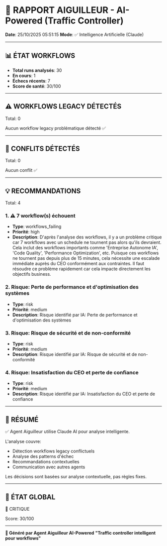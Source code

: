 # 🚦 RAPPORT AIGUILLEUR - AI-Powered (Traffic Controller)

**Date**: 25/10/2025 05:51:15
**Mode**: ✅ Intelligence Artificielle (Claude)

---

## 📊 ÉTAT WORKFLOWS

- **Total runs analysés**: 30
- **En cours**: 1
- **Échecs récents**: 7
- **Score de santé**: 30/100

---

## ⚠️  WORKFLOWS LEGACY DÉTECTÉS

Total: 0



Aucun workflow legacy problématique détecté ✅

---

## 🚨 CONFLITS DÉTECTÉS

Total: 0

Aucun conflit ✅

---

## 💡 RECOMMANDATIONS

Total: 4


### 1. ⚠️ 7 workflow(s) échouent

- **Type**: workflows_failing
- **Priorité**: high
- **Description**: D'après l'analyse des workflows, il y a un problème critique car 7 workflows avec un schedule ne tournent pas alors qu'ils devraient. Cela inclut des workflows importants comme 'Entreprise Autonome IA', 'Code Quality', 'Performance Optimization', etc. Puisque ces workflows ne tournent pas depuis plus de 15 minutes, cela nécessite une escalade immédiate auprès du CEO conformément aux contraintes. Il faut résoudre ce problème rapidement car cela impacte directement les objectifs business.


### 2. Risque: Perte de performance et d'optimisation des systèmes

- **Type**: risk
- **Priorité**: medium
- **Description**: Risque identifié par IA: Perte de performance et d'optimisation des systèmes


### 3. Risque: Risque de sécurité et de non-conformité

- **Type**: risk
- **Priorité**: medium
- **Description**: Risque identifié par IA: Risque de sécurité et de non-conformité


### 4. Risque: Insatisfaction du CEO et perte de confiance

- **Type**: risk
- **Priorité**: medium
- **Description**: Risque identifié par IA: Insatisfaction du CEO et perte de confiance




---

## 🎯 RÉSUMÉ

✅ Agent Aiguilleur utilise Claude AI pour analyse intelligente.

L'analyse couvre:
- Détection workflows legacy conflictuels
- Analyse des patterns d'échec
- Recommandations contextuelles
- Communication avec autres agents

Les décisions sont basées sur analyse contextuelle, pas règles fixes.

---

## 🔄 ÉTAT GLOBAL

🔴 CRITIQUE

Score: 30/100

---

**🚦 Généré par Agent Aiguilleur AI-Powered**
**"Traffic controller intelligent pour workflows"**
